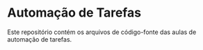 # Automação de Tarefas

Este repositório contém os 
arquivos de código-fonte
das aulas de automação de 
tarefas. 